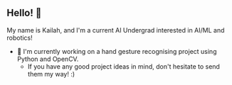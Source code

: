 ## Hello! 👋

My name is Kailah, and I'm a current AI Undergrad interested in AI/ML and robotics!

- 🔭 I'm currently working on a hand gesture recognising project using Python and OpenCV.
  - If you have any good project ideas in mind, don't hesitate to send them my way! :)

<!--
**kolyps0/kolyps0** is a ✨ _special_ ✨ repository because its `README.md` (this file) appears on your GitHub profile.

Here are some ideas to get you started:

- 🔭 I’m currently working on ...
- 🌱 I’m currently learning ...
- 👯 I’m looking to collaborate on ...
- 🤔 I’m looking for help with ...
- 💬 Ask me about ...
- 📫 How to reach me: ...
- 😄 Pronouns: ...
- ⚡ Fun fact: ...
-->
